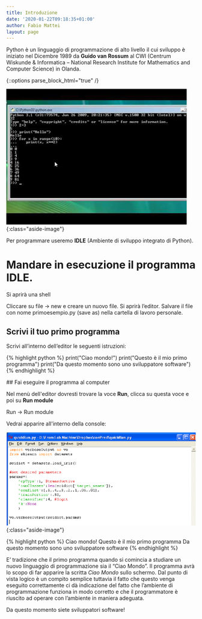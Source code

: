 ```yaml
---
title: Introduzione
date: '2020-01-22T09:18:35+01:00'
author: Fabio Mattei
layout: page
---
```


Python è un linguaggio di programmazione di alto livello il cui sviluppo è iniziato nel Dicembre 1989 da **Guido van Rossum** al CWI (Centrum Wiskunde &amp; Informatica – National Research Institute for Mathematics and Computer Science) in Olanda.


{::options parse_block_html="true" /}
<div>

![Apertura editor](/images/python/introduzione/console.jpg){:class="aside-image"}

Per programmare useremo **IDLE** (Ambiente di sviluppo integrato di Python).
	
# Mandare in esecuzione il programma IDLE. 

Si aprirà una shell

Cliccare su file → new e creare un nuovo file. Si aprirà l’editor. Salvare il file con nome primoesempio.py (save as) nella cartella di lavoro personale.

## Scrivi il tuo primo programma

Scrivi all’interno dell’editor le seguenti istruzioni:

{% highlight python %}
print("Ciao mondo!")
print("Questo è il mio primo programma")
print("Da questo momento sono uno sviluppatore software")
{% endhighlight %}
</div>


<div>
##  Fai eseguire il programma al computer 

Nel menù dell'editor dovresti trovare la voce **Run**, clicca su questa voce e poi su **Run module**

Run -&gt; Run module

Vedrai apparire all'interno della console:

![Il mio primo programma](/images/python/introduzione/console2.png){:class="aside-image"}

{% highlight python %}
Ciao mondo!
Questo è il mio primo programma
Da questo momento sono uno sviluppatore software
{% endhighlight %}

<div>


E’ tradizione che il primo programma quando si comincia a studiare un nuovo linguaggio di programmazione sia il “Ciao Mondo”. Il programma avrà lo scopo di far apparire la scritta *Ciao Mondo* sullo schermo. Dal punto di vista logico è un compito semplice tuttavia il fatto che questo venga eseguito correttamente ci dà indicazione del fatto che l’ambiente di programmazione funziona in modo corretto e che il programmatore è riuscito ad operare con l’ambiente in maniera adeguata.

Da questo momento siete sviluppatori software!